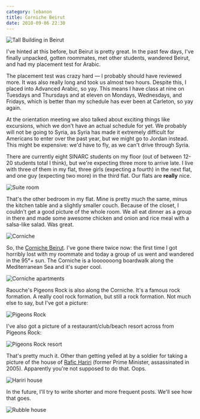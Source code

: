 ```yaml
---
category: lebanon
title: Corniche Beirut
date: 2010-09-06 22:30
---
```


![Tall Building in Beirut](/photo/lebanon/09/06/tall_building.jpg)

I've hinted at this before, but Beirut is pretty great. In the past few days, I've finally unpacked, gotten roommates, met other students, wandered Beirut, and had my placement test for Arabic.

The placement test was crazy hard &mdash; I probably should have reviewed more. It was also really long and took us almost two hours. Despite this, I placed into Advanced Arabic, so yay. This means I have class at nine on Tuesdays and Thursdays and at eleven on Mondays, Wednesdays, and Fridays, which is better than my schedule has ever been at Carleton, so yay again.

At the orientation meeting we also talked about exciting things like excursions, which we don't have an actual schedule for yet. We probably will not be going to Syria, as Syria has made it extremely difficult for Americans to enter over the past year, but we might go to Jordan instead. This might be expensive: we'd have to fly, as we can't drive through Syria.

There are currently eight SINARC students on my floor (out of between 12-20 students total I think), but we're expecting three more to arrive late. I live with three of them in my flat, three girls (expecting a fourth) in the next flat, and one guy (expecting two more) in the third flat. Our flats are **really** nice.

![Suite room](/photo/lebanon/09/06/other_room.jpg)

That's the other bedroom in my flat. Mine is pretty much the same, minus the kitchen table and a slightly smaller couch. Because of the closet, I couldn't get a good picture of the whole room. We all eat dinner as a group in there and made some awesome chicken and onion and rice meal with a salsa-like salad. Was great.

![Corniche](/photo/lebanon/09/06/corniche.jpg)

So, the [Corniche Beirut](http://en.wikipedia.org/wiki/Corniche_Beirut). I've gone there twice now: the first time I got horribly lost with my roommate and today a group of us went and wandered in the 95&deg;+ sun. The Corniche is a looooooong boardwalk along the Mediterranean Sea and it's super cool.

![Corniche apartments](/photo/lebanon/09/06/corniche_apartments.jpg)

Raouche's Pigeons Rock is also along the Corniche. It's a famous rock formation. A really cool rock formation, but still a rock formation. Not much else to say, but I've got a picture:

![Pigeons Rock](/photo/lebanon/09/06/pigeons_rock.jpg)

I've also got a picture of a restaurant/club/beach resort across from Pigeons Rock:

![Pigeons Rock resort](/photo/lebanon/09/06/corniche_resort.jpg)

That's pretty much it. Other than getting yelled at by a soldier for taking a picture of the house of [Rafic Hariri](http://en.wikipedia.org/wiki/Rafic_Hariri) (former Prime Minister, assassinated in 2005). Apparently you're not supposed to do that. Oops.

![Hariri house](/photo/lebanon/09/06/pm_house.jpg)

In the future, I'll try to write shorter and more frequent posts. We'll see how that goes.

![Rubble house](/photo/lebanon/09/06/rubble_house.jpg)
